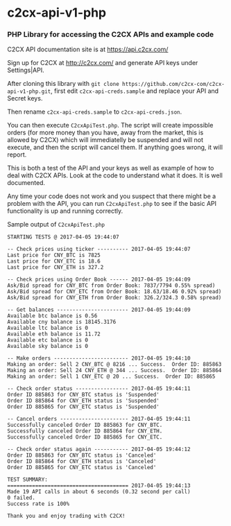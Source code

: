 # c2cx-api-v1-php

### PHP Library for accessing the C2CX APIs and example code

C2CX API documentation site is at https://api.c2cx.com/

Sign up for C2CX at http://c2cx.com/ and generate API keys under Settings|API.

After cloning this library with `git clone https://github.com/c2cx-com/c2cx-api-v1-php.git`, first edit `c2cx-api-creds.sample` and replace your API and Secret keys.

Then rename `c2cx-api-creds.sample` to `c2cx-api-creds.json`.

You can then execute `C2cxApiTest.php`.  The script will create impossible orders (for more money than you have, away from the market, this is allowed by C2CX) which will immediatelly be suspended and will not execute, and then the script will cancel them.  If anything goes wrong, it will report.

This is both a test of the API and your keys as well as example of how to deal with C2CX APIs.  Look at the code to understand what it does.  It is well documented.

Any time your code does not work and you suspect that there might be a problem with the API, you can run `C2cxApiTest.php` to see if the basic API functionality is up and running correctly. 

Sample output of `C2cxApiTest.php`
```
STARTING TESTS @ 2017-04-05 19:44:07

-- Check prices using ticker ---------- 2017-04-05 19:44:07
Last price for CNY_BTC is 7825
Last price for CNY_ETC is 18.6
Last price for CNY_ETH is 327.2

-- Check prices using Order Book ------ 2017-04-05 19:44:09
Ask/Bid spread for CNY_BTC from Order Book: 7837/7794 0.55% spread)
Ask/Bid spread for CNY_ETC from Order Book: 18.63/18.46 0.92% spread)
Ask/Bid spread for CNY_ETH from Order Book: 326.2/324.3 0.58% spread)

-- Get balances ----------------------- 2017-04-05 19:44:09
Available btc balance is 0.56
Available cny balance is 18145.3176
Available ltc balance is 0
Available eth balance is 11.72
Available etc balance is 0
Available sky balance is 0

-- Make orders ------------------------ 2017-04-05 19:44:10
Making an order: Sell 2 CNY_BTC @ 8216 ... Success.  Order ID: 885863
Making an order: Sell 24 CNY_ETH @ 344 ... Success.  Order ID: 885864
Making an order: Sell 1 CNY_ETC @ 20 ... Success.  Order ID: 885865

-- Check order status ----------------- 2017-04-05 19:44:11
Order ID 885863 for CNY_BTC status is 'Suspended'
Order ID 885864 for CNY_ETH status is 'Suspended'
Order ID 885865 for CNY_ETC status is 'Suspended'

-- Cancel orders ---------------------- 2017-04-05 19:44:11
Successfully canceled Order ID 885863 for CNY_BTC.
Successfully canceled Order ID 885864 for CNY_ETH.
Successfully canceled Order ID 885865 for CNY_ETC.

-- Check order status again ----------- 2017-04-05 19:44:12
Order ID 885863 for CNY_BTC status is 'Canceled'
Order ID 885864 for CNY_ETH status is 'Canceled'
Order ID 885865 for CNY_ETC status is 'Canceled'

TEST SUMMARY:
======================================= 2017-04-05 19:44:13
Made 19 API calls in about 6 seconds (0.32 second per call)
0 failed.
Success rate is 100%

Thank you and enjoy trading with C2CX!

```
